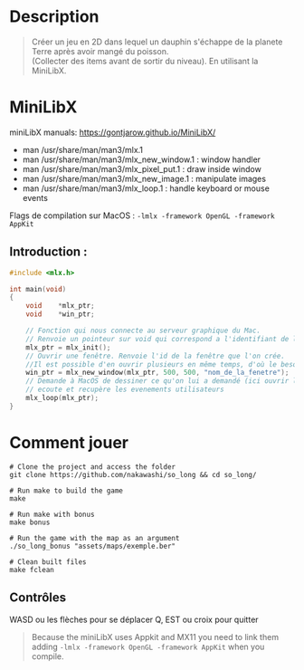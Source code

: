 # Description

> Créer un jeu en 2D dans lequel un dauphin s'échappe de la planete Terre après avoir mangé du poisson. <br>
> (Collecter des items avant de sortir du niveau). En utilisant la MiniLibX.

# MiniLibX

miniLibX manuals:
https://gontjarow.github.io/MiniLibX/

- man /usr/share/man/man3/mlx.1
- man /usr/share/man/man3/mlx_new_window.1	: window handler
- man /usr/share/man/man3/mlx_pixel_put.1	: draw inside window
- man /usr/share/man/man3/mlx_new_image.1	: manipulate images
- man /usr/share/man/man3/mlx_loop.1		: handle keyboard or mouse events

Flags de compilation sur MacOS : `-lmlx -framework OpenGL -framework AppKit`

## Introduction :

```C
#include <mlx.h>

int	main(void)
{
	void	*mlx_ptr;
	void	*win_ptr;

	// Fonction qui nous connecte au serveur graphique du Mac.
	// Renvoie un pointeur sur void qui correspond a l'identifiant de la connexion au serveur graphique.
	mlx_ptr = mlx_init();
	// Ouvrir une fenêtre. Renvoie l'id de la fenêtre que l'on crée.
	//Il est possible d'en ouvrir plusieurs en même temps, d'où le besoin de les différencier.
	win_ptr = mlx_new_window(mlx_ptr, 500, 500, "nom_de_la_fenetre");
	// Demande à MacOS de dessiner ce qu'on lui a demandé (ici ouvrir la fenêtre),
	// ecoute et recupère les evenements utilisateurs
	mlx_loop(mlx_ptr);
}
```

# Comment jouer

```shell
# Clone the project and access the folder
git clone https://github.com/nakawashi/so_long && cd so_long/

# Run make to build the game
make

# Run make with bonus
make bonus

# Run the game with the map as an argument
./so_long_bonus "assets/maps/exemple.ber"

# Clean built files
make fclean
```

## Contrôles
WASD ou les flèches pour se déplacer
Q, EST ou croix pour quitter

> Because the miniLibX uses Appkit and MX11 you need to link them adding `-lmlx -framework OpenGL -framework AppKit` when you compile.


